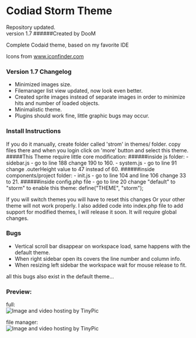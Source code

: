 Codiad Storm Theme
==================
Repository updated.  
version 1.7
######Created by DooM

Complete Codaid theme, based on my favorite IDE  

Icons from www.iconfinder.com

### Version 1.7 Changelog
- Minimized images size.
- Filemanager list view updated, now look even better.
- Created sprite images instead of separate images in order to minimize hits and number of loaded objects.
- Minimalistic theme.
- Plugins should work fine, little graphic bugs may occur.

### Install Instructions
If you do it manually, create folder called 'strom' in themes/ folder.
copy files there and when you login click on 'more' button and select this theme.
#####This Theme require little core modification:
######inside js folder:
    - sidebar.js - go to line 188 change 190 to 160.
    - system.js - go to line 91 change .outerHeight value to 47 instead of 60.
######inside components/project folder:
    - init.js - go to line 104 and line 106 change 33 to 21.
######inside config.php file
    - go to line 20 change "default" to "storm" to enable this theme: define("THEME", "storm");
    
If you will switch themes you will have to reset this changes
Or your other theme will not work properly.
I also added code into index.php file to add support for modified themes, I will release it soon.
It will require global changes.


### Bugs

- Vertical scroll bar disappear on workspace load, same happens with the default theme.
- When right sidebar open its covers the line number and column info.
- When resizing left sidebar the workspace wait for mouse release to fit.

all this bugs also exist in the default theme...

### Preview:
full:  
<img src="http://i43.tinypic.com/54pol.jpg" border="0" alt="Image and video hosting by TinyPic">

file manager:  
<img src="http://i40.tinypic.com/x6jsj7.jpg" border="0" alt="Image and video hosting by TinyPic">
